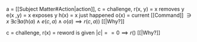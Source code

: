 
a = [[Subject Matter#Action|action]], c = challenge,
r(x, y) = x removes y
e(x ,y) = x exposes y
h(x) = x just happened
o(x) = current [[Command]] $\owns x$
$\exists c\exists a(h(a)\wedge e(c,a)\wedge o(a)\implies r(c,a))$ [[|Why?]]

 c = challenge,
r(x) = reword is given
$|c|==0\implies r()$ [[|Why?]]


